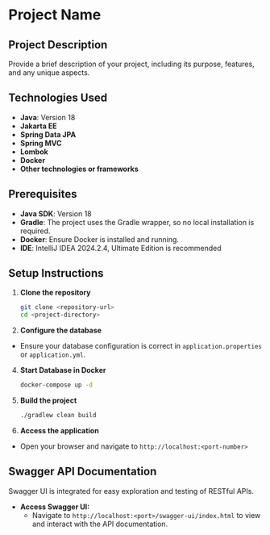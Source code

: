 # Project Name

## Project Description
Provide a brief description of your project, including its purpose, features, and any unique aspects.

## Technologies Used
- **Java**: Version 18
- **Jakarta EE**
- **Spring Data JPA**
- **Spring MVC**
- **Lombok**
- **Docker**
- **Other technologies or frameworks**

## Prerequisites
- **Java SDK**: Version 18
- **Gradle**: The project uses the Gradle wrapper, so no local installation is required.
- **Docker**: Ensure Docker is installed and running.
- **IDE**: IntelliJ IDEA 2024.2.4, Ultimate Edition is recommended

## Setup Instructions

1. **Clone the repository**
    ```bash
    git clone <repository-url>
    cd <project-directory>
    ```

2. **Configure the database**
  - Ensure your database configuration is correct in `application.properties` or `application.yml`.

4. **Start Database in Docker**
    ```bash
    docker-compose up -d
    ```

3. **Build the project**
    ```bash
    ./gradlew clean build
    ```

5. **Access the application**
  - Open your browser and navigate to `http://localhost:<port-number>`

## Swagger API Documentation

Swagger UI is integrated for easy exploration and testing of RESTful APIs.

- **Access Swagger UI:**
   - Navigate to `http://localhost:<port>/swagger-ui/index.html` to view and interact with the API documentation.
